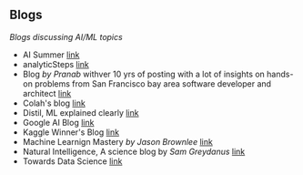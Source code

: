 ## Blogs
*Blogs discussing AI/ML topics*
- AI Summer [link](https://theaisummer.com/) 
- analyticSteps [link](https://www.analyticssteps.com/blogs)
- Blog *by Pranab* withver 10 yrs of posting with a lot of insights on hands-on problems from San Francisco bay area software developer and architect [link](https://pkghosh.wordpress.com/about/)
- Colah's blog [link](http://colah.github.io/)
- Distil, ML explained clearly [link](https://distill.pub/about/)
- Google AI Blog [link](https://ai.googleblog.com/)
- Kaggle Winner's Blog [link](https://medium.com/kaggle-blog)
- Machine Learnign Mastery *by Jason Brownlee* [link](https://machinelearningmastery.com/)
- Natural Intelligence, A science blog by *Sam Greydanus* [link](https://greydanus.github.io/)
- Towards Data Science [link](https://towardsdatascience.com/)
